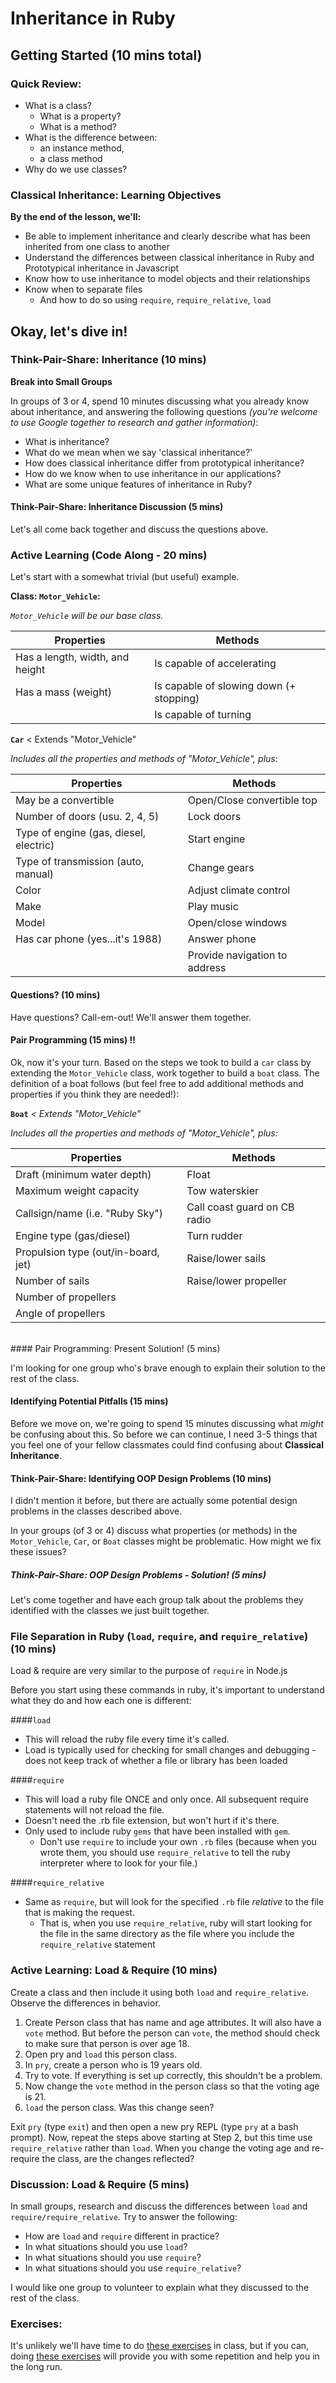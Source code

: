 # Inheritance in Ruby 

## Getting Started (10 mins total)

### Quick Review:

  * What is a class?
    - What is a property?
    - What is a method?
  * What is the difference between:
    - an instance method,
    - a class method
  * Why do we use classes?

### Classical Inheritance: Learning Objectives

**By the end of the lesson, we'll:**

  * Be able to implement inheritance and clearly describe what has been inherited from one class to another
  * Understand the differences between classical inheritance in Ruby and Prototypical inheritance in Javascript
  * Know how to use inheritance to model objects and their relationships
  * Know when to separate files
    + And how to do so using `require`, `require_relative`, `load`

## Okay, let's dive in!

### Think-Pair-Share: Inheritance (10 mins) 

**Break into Small Groups**

In groups of 3 or 4, spend 10 minutes discussing what you already know about inheritance, and answering the following questions *(you're welcome to use Google together to research and gather information)*:

  * What is inheritance?
  * What do we mean when we say 'classical inheritance?'
  * How does classical inheritance differ from prototypical inheritance?
  * How do we know when to use inheritance in our applications?
  * What are some unique features of inheritance in Ruby?

#### Think-Pair-Share: Inheritance Discussion (5 mins)

Let's all come back together and discuss the questions above.

### Active Learning (Code Along - 20 mins) 

Let's start with a somewhat trivial (but useful) example.

**Class: `Motor_Vehicle`:**

*`Motor_Vehicle` will be our base class.*

| Properties                        | Methods                             |
| --------------------------------  | -----------------------------       |
| Has a length, width, and height   | Is capable of accelerating          |
| Has a mass (weight)               | Is capable of slowing down (+ stopping) |
|                                   | Is capable of turning               |

**`Car`** < Extends "Motor_Vehicle"

*Includes all the properties and methods of "Motor_Vehicle", plus:*

| Properties                              | Methods                          |  
| --------------------------------------- | -------------------------------- |  
| May be a convertible                    | Open/Close convertible top       |  
| Number of doors (usu. 2, 4, 5)          | Lock doors                       |  
| Type of engine (gas, diesel, electric)  | Start engine                     |  
| Type of transmission (auto, manual)     | Change gears                     |  
| Color                                   | Adjust climate control           |  
| Make                                    | Play music                       |  
| Model                                   | Open/close windows               |  
| Has car phone (yes...it's 1988)         | Answer phone                     |  
|                                         | Provide navigation to address    |  

#### Questions? (10 mins)

Have questions? Call-em-out! We'll answer them together.

#### Pair Programming (15 mins) !!

Ok, now it's your turn. Based on the steps we took to build a `car` class by extending the `Motor_Vehicle` class, work together to build a `boat` class. The definition of a boat follows (but feel free to add additional methods and properties if you think they are needed!):

**`Boat`** *< Extends "Motor_Vehicle"*

*Includes all the properties and methods of "Motor_Vehicle", plus:*

| Properties                          | Methods                           |  
| -------------------------           | --------------------------------- |  
| Draft (minimum water depth)         | Float                             |  
| Maximum weight capacity             | Tow waterskier                    |  
| Callsign/name (i.e. "Ruby Sky")     | Call coast guard on CB radio      |  
| Engine type (gas/diesel)            | Turn rudder                       |  
| Propulsion type (out/in-board, jet) | Raise/lower sails                 |  
| Number of sails                     | Raise/lower propeller             |  
| Number of propellers                |                                   |  
| Angle of propellers                 |                                   |  

<br>
#### Pair Programming: Present Solution! (5 mins)

I'm looking for one group who's brave enough to explain their solution to the rest of the class.

#### Identifying Potential Pitfalls (15 mins)

Before we move on, we're going to spend 15 minutes discussing what *might* be confusing about this. So before we can continue, I need 3-5 things that you feel one of your fellow classmates could find confusing about **Classical Inheritance**.

#### Think-Pair-Share: Identifying OOP Design Problems (10 mins)

I didn't mention it before, but there are actually some potential design problems in the classes described above. 

In your groups (of 3 or 4) discuss what properties (or methods) in the `Motor_Vehicle`, `Car`, or `Boat` classes might be problematic. How might we fix these issues?

##### Think-Pair-Share: OOP Design Problems - Solution! (5 mins)

Let's come together and have each group talk about the problems they identified with the classes we just built together.

### File Separation in Ruby (`load`, `require`, and `require_relative`) (10 mins)

Load & require are very similar to the purpose of `require` in Node.js

Before you start using these commands in ruby, it's important to understand what they do and how each one is different:

####`load`
  - This will reload the ruby file every time it's called.
  - Load is typically used for checking for small changes and debugging - does not keep track of whether a file or library has been loaded

####`require`

  - This will load a ruby file ONCE and only once. All subsequent require statements will not reload the file.
  - Doesn't need the .rb file extension, but won't hurt if it's there.
  - Only used to include ruby `gems` that have been installed with `gem`.
    + Don't use `require` to include your own `.rb` files (because when you wrote them, you should use `require_relative` to tell the ruby interpreter where to look for your file.)

####`require_relative`
  - Same as `require`, but will look for the specified `.rb` file *relative* to the file that is making the request.
    + That is, when you use `require_relative`, ruby will start looking for the file in the same directory as the file where you include the `require_relative` statement

### Active Learning: Load & Require (10 mins)

Create a class and then include it using both `load` and `require_relative`. Observe the differences in behavior.

  1. Create Person class that has name and age attributes. It will also have a `vote` method. But before the person can `vote`, the method should check to make sure that person is over age 18.
  2. Open pry and `load` this person class.
  3. In `pry`, create a person who is 19 years old.
  4. Try to vote. If everything is set up correctly, this shouldn't be a problem.
  5. Now change the `vote` method in the person class so that the voting age is 21.
  6. `load` the person class. Was this change seen?

Exit `pry` (type `exit`) and then open a new pry REPL (type `pry` at a bash prompt). Now, repeat the steps above starting at Step 2, but this time use `require_relative` rather than `load`. When you change the voting age and re-require the class, are the changes reflected?

### Discussion: Load & Require (5 mins)

In small groups, research and discuss the differences between `load` and `require/require_relative`. Try to answer the following:

  - How are `load` and `require` different in practice?
  - In what situations should you use `load`?
  - In what situations should you use `require`?
  - In what situations should you use `require_relative`?

I would like one group to volunteer to explain what they discussed to the rest of the class.

### Exercises:

It's unlikely we'll have time to do [these exercises](ruby_inheritance_exercises.md) in class, but if you can, doing [these exercises](ruby_inheritance_exercises.md) will provide you with some repetition and help you in the long run.


